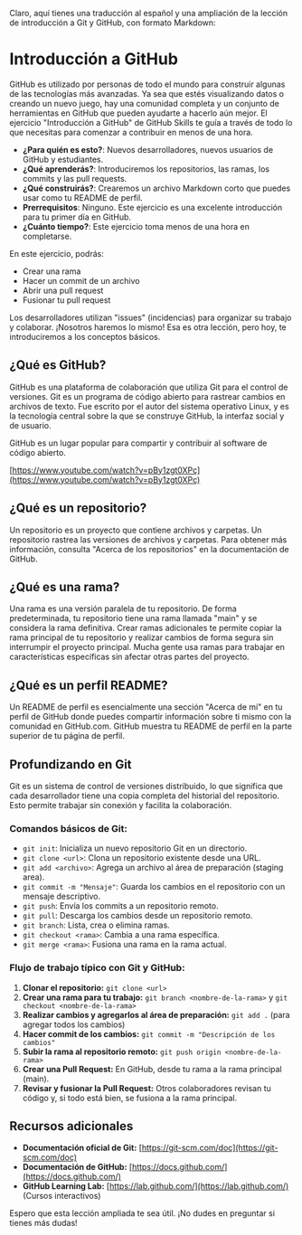 Claro, aquí tienes una traducción al español y una ampliación de la lección de introducción a Git y GitHub, con formato Markdown:

# Introducción a GitHub

GitHub es utilizado por personas de todo el mundo para construir algunas de las tecnologías más avanzadas. Ya sea que estés visualizando datos o creando un nuevo juego, hay una comunidad completa y un conjunto de herramientas en GitHub que pueden ayudarte a hacerlo aún mejor. El ejercicio "Introducción a GitHub" de GitHub Skills te guía a través de todo lo que necesitas para comenzar a contribuir en menos de una hora.

*   **¿Para quién es esto?**: Nuevos desarrolladores, nuevos usuarios de GitHub y estudiantes.
*   **¿Qué aprenderás?**: Introduciremos los repositorios, las ramas, los commits y las pull requests.
*   **¿Qué construirás?**: Crearemos un archivo Markdown corto que puedes usar como tu README de perfil.
*   **Prerrequisitos**: Ninguno. Este ejercicio es una excelente introducción para tu primer día en GitHub.
*   **¿Cuánto tiempo?**: Este ejercicio toma menos de una hora en completarse.

En este ejercicio, podrás:

*   Crear una rama
*   Hacer un commit de un archivo
*   Abrir una pull request
*   Fusionar tu pull request

Los desarrolladores utilizan "issues" (incidencias) para organizar su trabajo y colaborar. ¡Nosotros haremos lo mismo! Esa es otra lección, pero hoy, te introduciremos a los conceptos básicos.

## ¿Qué es GitHub?

GitHub es una plataforma de colaboración que utiliza Git para el control de versiones. Git es un programa de código abierto para rastrear cambios en archivos de texto. Fue escrito por el autor del sistema operativo Linux, y es la tecnología central sobre la que se construye GitHub, la interfaz social y de usuario.

GitHub es un lugar popular para compartir y contribuir al software de código abierto.

[https://www.youtube.com/watch?v=pBy1zgt0XPc](https://www.youtube.com/watch?v=pBy1zgt0XPc)

## ¿Qué es un repositorio?

Un repositorio es un proyecto que contiene archivos y carpetas. Un repositorio rastrea las versiones de archivos y carpetas. Para obtener más información, consulta "Acerca de los repositorios" en la documentación de GitHub.

## ¿Qué es una rama?

Una rama es una versión paralela de tu repositorio. De forma predeterminada, tu repositorio tiene una rama llamada "main" y se considera la rama definitiva. Crear ramas adicionales te permite copiar la rama principal de tu repositorio y realizar cambios de forma segura sin interrumpir el proyecto principal. Mucha gente usa ramas para trabajar en características específicas sin afectar otras partes del proyecto.

## ¿Qué es un perfil README?

Un README de perfil es esencialmente una sección "Acerca de mí" en tu perfil de GitHub donde puedes compartir información sobre ti mismo con la comunidad en GitHub.com. GitHub muestra tu README de perfil en la parte superior de tu página de perfil.

## Profundizando en Git

Git es un sistema de control de versiones distribuido, lo que significa que cada desarrollador tiene una copia completa del historial del repositorio. Esto permite trabajar sin conexión y facilita la colaboración.

### Comandos básicos de Git:

*   `git init`: Inicializa un nuevo repositorio Git en un directorio.
*   `git clone <url>`: Clona un repositorio existente desde una URL.
*   `git add <archivo>`: Agrega un archivo al área de preparación (staging area).
*   `git commit -m "Mensaje"`: Guarda los cambios en el repositorio con un mensaje descriptivo.
*   `git push`: Envía los commits a un repositorio remoto.
*   `git pull`: Descarga los cambios desde un repositorio remoto.
*   `git branch`: Lista, crea o elimina ramas.
*   `git checkout <rama>`: Cambia a una rama específica.
*   `git merge <rama>`: Fusiona una rama en la rama actual.

### Flujo de trabajo típico con Git y GitHub:

1.  **Clonar el repositorio:** `git clone <url>`
2.  **Crear una rama para tu trabajo:** `git branch <nombre-de-la-rama>` y `git checkout <nombre-de-la-rama>`
3.  **Realizar cambios y agregarlos al área de preparación:** `git add .` (para agregar todos los cambios)
4.  **Hacer commit de los cambios:** `git commit -m "Descripción de los cambios"`
5.  **Subir la rama al repositorio remoto:** `git push origin <nombre-de-la-rama>`
6.  **Crear una Pull Request:** En GitHub, desde tu rama a la rama principal (main).
7.  **Revisar y fusionar la Pull Request:** Otros colaboradores revisan tu código y, si todo está bien, se fusiona a la rama principal.

## Recursos adicionales

*   **Documentación oficial de Git:** [https://git-scm.com/doc](https://git-scm.com/doc)
*   **Documentación de GitHub:** [https://docs.github.com/](https://docs.github.com/)
*   **GitHub Learning Lab:** [https://lab.github.com/](https://lab.github.com/) (Cursos interactivos)

Espero que esta lección ampliada te sea útil. ¡No dudes en preguntar si tienes más dudas!